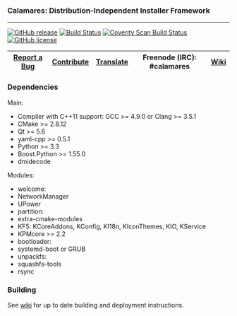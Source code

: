 ### Calamares: Distribution-Independent Installer Framework
---------

[![GitHub release](https://img.shields.io/github/release/calamares/calamares.svg)](https://github.com/calamares/calamares/releases)
[![Build Status](https://calamares.io/ci/buildStatus/icon?job=calamares-post_commit)](https://calamares.io/ci/job/calamares-post_commit/)
[![Coverity Scan Build Status](https://scan.coverity.com/projects/5389/badge.svg)](https://scan.coverity.com/projects/5389)
[![GitHub license](https://img.shields.io/github/license/calamares/calamares.svg)](https://github.com/calamares/calamares/blob/master/LICENSE)

| [Report a Bug](https://calamares.io/bugs/) | [Contribute](https://github.com/calamares/calamares/blob/master/HACKING.md) | [Translate](https://www.transifex.com/projects/p/calamares/) | Freenode (IRC): #calamares | [Wiki](https://github.com/calamares/calamares/wiki) |
|:-----------------------------------------:|:----------------------:|:-----------------------:|:--------------------------:|:--------------------------:|

### Dependencies

Main:
* Compiler with C++11 support: GCC >= 4.9.0 or Clang >= 3.5.1
* CMake >= 2.8.12
* Qt >= 5.6
* yaml-cpp >= 0.5.1
* Python >= 3.3
* Boost.Python >= 1.55.0
* dmidecode

Modules:
* welcome:
 * NetworkManager
 * UPower
* partition:
 * extra-cmake-modules
 * KF5: KCoreAddons, KConfig, KI18n, KIconThemes, KIO, KService
 * KPMcore >= 2.2
* bootloader:
 * systemd-boot or GRUB
* unpackfs:
 * squashfs-tools
 * rsync

### Building

See [wiki](https://github.com/calamares/calamares/wiki) for up to date building and deployment instructions.
